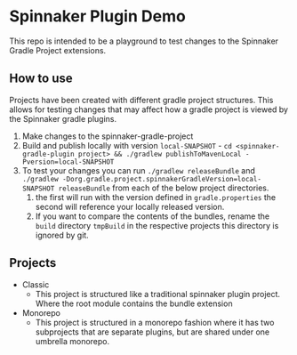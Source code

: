 # Spinnaker Plugin Demo

This repo is intended to be a playground to test changes to the Spinnaker Gradle Project extensions.

## How to use

Projects have been created with different gradle project structures. This allows for testing changes that may affect how
a gradle project is viewed by the Spinnaker gradle plugins.

1. Make changes to the spinnaker-gradle-project
2. Build and publish locally with version `local-SNAPSHOT` - `cd <spinnaker-gradle-plugin project> && ./gradlew publishToMavenLocal -Pversion=local-SNAPSHOT`
3. To test your changes you can run `./gradlew releaseBundle` and `./gradlew -Dorg.gradle.project.spinnakerGradleVersion=local-SNAPSHOT releaseBundle`
from each of the below project directories.
   1. the first will run with the version defined in `gradle.properties` the second will reference your locally released version.
   2. If you want to compare the contents of the bundles, rename the `build` directory `tmpBuild` in the respective projects 
this directory is ignored by git.

## Projects

- Classic
  - This project is structured like a traditional spinnaker plugin project. Where the root module contains the bundle extension
- Monorepo
  - This project is structured in a monorepo fashion where it has two subprojects that are separate plugins, but are shared
under one umbrella monorepo.
